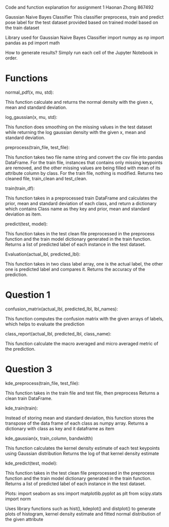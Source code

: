 Code and function explanation for assignment 1
Haonan Zhong 867492

Gaussian Naive Bayes Classifier
This classifier preprocess, train and predict pose label for the test dataset provided based on trained model based on the train dataset

Library used for Gaussian Naive Bayes Classifier
import numpy as np
import pandas as pd
import math

How to generate results?
Simply run each cell of the Jupyter Notebook in order.

# Functions

normal_pdf(x, mu, std):

This function calculate and returns the normal density with the given x, mean and standard deviation.

log_gaussian(x, mu, std):

This function does smoothing on the missing values in the test dataset while returning the log gaussian density with the given x, mean and standard deviation.

preprocess(train_file, test_file):

This function takes two file name string and convert the csv file into pandas DataFrame.
For the train file, instances that contains only missing keypoints are removed, and the other missing values are being filled with mean of its attribute column by class.
For the train file, nothing is modified.
Returns two cleaned file, train_clean and test_clean.

train(train_df):

This function takes in a preprocessed train DataFrame and calculates the prior, mean and standard deviation of each class, and return a dictionary which contains Class name as they key and prior, mean and standard deviation as item.

predict(test, model):

This function takes in the test clean file preprocessed in the preprocess function and the train model dictionary generated in the train function.
Returns a list of predicted label of each instance in the test dataset.

Evaluation(actual_lbl, predicted_lbl):

This function takes in two class label array, one is the actual label, the other one is predicted label and compares it.
Returns the accuracy of the prediction.


# Question 1

confusion_matrix(actual_lbl, predicted_lbl, lbl_names):

This function computes the confusion matrix with the given arrays of labels, which helps to evaluate the prediction

class_report(actual_lbl, predicted_lbl, class_name):

This function calculate the macro averaged and micro averaged metric of the prediction.

# Question 3

kde_preprocess(train_file, test_file):

This function takes in the train file and test file, then preprocess
Returns a clean train DataFrame.

kde_train(train):

Instead of storing mean and standard deviation, this function stores the transpose of the data frame of each class as numpy array.
Returns a dictionary with class as key and it dataframe as item

kde_gaussian(x, train_column, bandwidth)

This function calculates the kernel density estimate of each test keypoints using Gaussian distribution
Returns the log of that kernel density estimate

kde_predict(test, model):

This function takes in the test clean file preprocessed in the preprocess function and the train model dictionary generated in the train function.
Returns a list of predicted label of each instance in the test dataset.

Plots:
import seaborn as sns
import matplotlib.pyplot as plt
from scipy.stats import norm

Uses library functions such as hist(), kdeplot() and distplot() to generate plots of histogram, kernel density estimate and fitted normal distribution of the given attribute
